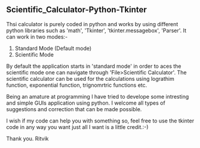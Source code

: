 ## Scientific_Calculator-Python-Tkinter
Thsi calculator is purely coded in python and works by using different python libraries such as 'math', 'Tkinter', 'tkinter.messagebox', 'Parser'. It can work in two modes:-
1. Standard Mode (Default mode)
2. Scientific Mode

By default the application starts in 'standard mode' in order to aces the scientific mode one can navigate through 'File>Scientific Calculator'. The scientific calculator can be used for the calculations using lograthim function, exponential function, trignomrtric functions etc.

Being an amature at programming I have tried to develope some intresting and simple GUIs application using python.
I welcome all types of suggestions and correction that can be made possible.

I wish if my code can help you with something so, feel free to use the tkinter code in any way you want just all I want is a little credit.:-)

Thank you.
Ritvik
